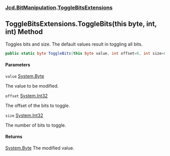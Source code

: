 ### [Jcd.BitManipulation](Jcd.BitManipulation.md 'Jcd.BitManipulation').[ToggleBitsExtensions](Jcd.BitManipulation.ToggleBitsExtensions.md 'Jcd.BitManipulation.ToggleBitsExtensions')

## ToggleBitsExtensions.ToggleBits(this byte, int, int) Method

Toggles bits and size.
The default values result in toggling all bits.

```csharp
public static byte ToggleBits(this byte value, int offset=0, int size=8);
```
#### Parameters

<a name='Jcd.BitManipulation.ToggleBitsExtensions.ToggleBits(thisbyte,int,int).value'></a>

`value` [System.Byte](https://docs.microsoft.com/en-us/dotnet/api/System.Byte 'System.Byte')

The value to be modified.

<a name='Jcd.BitManipulation.ToggleBitsExtensions.ToggleBits(thisbyte,int,int).offset'></a>

`offset` [System.Int32](https://docs.microsoft.com/en-us/dotnet/api/System.Int32 'System.Int32')

The offset of the bits to toggle.

<a name='Jcd.BitManipulation.ToggleBitsExtensions.ToggleBits(thisbyte,int,int).size'></a>

`size` [System.Int32](https://docs.microsoft.com/en-us/dotnet/api/System.Int32 'System.Int32')

The number of bits to toggle.

#### Returns

[System.Byte](https://docs.microsoft.com/en-us/dotnet/api/System.Byte 'System.Byte')
The modified value.